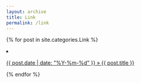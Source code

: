 ```yaml
---
layout: archive
title: Link
permalink: /link
---
```


{% for post in site.categories.Link %}
  <li><a href="{{ post.url }}">
    <p>{{ post.date | date: "%Y-%m-%d" }} » {{ post.title }}</p>
  </a></li>
{% endfor %}